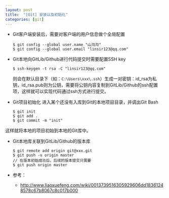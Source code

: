 ```yaml
---
layout: post
title:  "[Git] 安装以及初始化"
categories: [git]
---
```


+ Git客户端安装后，需要对客户端的用户信息做个全局配置
	```
	$ git config --global user.name "山沟沟"
	$ git config --global user.email "linsir123@qq.com"
	```

+ Git本地向GitLib/Github进行代码提交时需要配置SSH key
	```
	$ ssh-keygen -t rsa -C "linsir123@qq.com"
	```

	则会在默认目录下（如：`C:\Users\xxx\.ssh`）生成一对密钥：id_rsa为私钥，id_rsa.pub则为公钥，需要将公钥内容复制到GitLib/Github的ssh配置项，这样就可以实现代码通过ssh方式进行提交。

+ Git项目初始化
	进入某个还没有入库到Git的本地项目目录，并调出Git Bash
	```
	$ git init
	$ git add .
	$ git commit -m "init"
	```

这样就将本地的项目初始到本地的Git库中。

+ Git本地库关联到GitLib/Github的版本库
	```
	$ git remote add origin git@xxx.git
	$ git push -u origin master
	// 在版本初始成功后，后续的版本提交只需要
	$ git push origin master
	```

+ 参考：
	- http://www.liaoxuefeng.com/wiki/0013739516305929606dd18361248578c67b8067c8c017b000
	